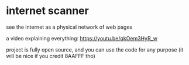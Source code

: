 # internet scanner
 see the internet as a physical network of web pages

a video explaining everything: https://youtu.be/qkOem3HyR_w

project is fully open source, and you can use the code for any purpose (it will be nice if you credit 8AAFFF tho)

